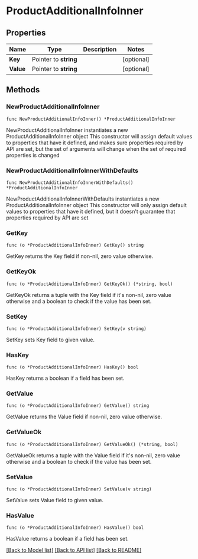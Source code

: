 # ProductAdditionalInfoInner

## Properties

Name | Type | Description | Notes
------------ | ------------- | ------------- | -------------
**Key** | Pointer to **string** |  | [optional] 
**Value** | Pointer to **string** |  | [optional] 

## Methods

### NewProductAdditionalInfoInner

`func NewProductAdditionalInfoInner() *ProductAdditionalInfoInner`

NewProductAdditionalInfoInner instantiates a new ProductAdditionalInfoInner object
This constructor will assign default values to properties that have it defined,
and makes sure properties required by API are set, but the set of arguments
will change when the set of required properties is changed

### NewProductAdditionalInfoInnerWithDefaults

`func NewProductAdditionalInfoInnerWithDefaults() *ProductAdditionalInfoInner`

NewProductAdditionalInfoInnerWithDefaults instantiates a new ProductAdditionalInfoInner object
This constructor will only assign default values to properties that have it defined,
but it doesn't guarantee that properties required by API are set

### GetKey

`func (o *ProductAdditionalInfoInner) GetKey() string`

GetKey returns the Key field if non-nil, zero value otherwise.

### GetKeyOk

`func (o *ProductAdditionalInfoInner) GetKeyOk() (*string, bool)`

GetKeyOk returns a tuple with the Key field if it's non-nil, zero value otherwise
and a boolean to check if the value has been set.

### SetKey

`func (o *ProductAdditionalInfoInner) SetKey(v string)`

SetKey sets Key field to given value.

### HasKey

`func (o *ProductAdditionalInfoInner) HasKey() bool`

HasKey returns a boolean if a field has been set.

### GetValue

`func (o *ProductAdditionalInfoInner) GetValue() string`

GetValue returns the Value field if non-nil, zero value otherwise.

### GetValueOk

`func (o *ProductAdditionalInfoInner) GetValueOk() (*string, bool)`

GetValueOk returns a tuple with the Value field if it's non-nil, zero value otherwise
and a boolean to check if the value has been set.

### SetValue

`func (o *ProductAdditionalInfoInner) SetValue(v string)`

SetValue sets Value field to given value.

### HasValue

`func (o *ProductAdditionalInfoInner) HasValue() bool`

HasValue returns a boolean if a field has been set.


[[Back to Model list]](../README.md#documentation-for-models) [[Back to API list]](../README.md#documentation-for-api-endpoints) [[Back to README]](../README.md)


